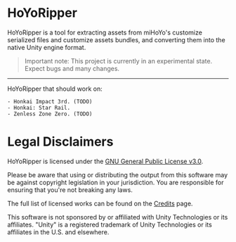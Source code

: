 # HoYoRipper

HoYoRipper is a tool for extracting assets from miHoYo's customize serialized files and customize assets bundles, and converting them into the native Unity engine format.

> Important note: This project is currently in an experimental state. Expect bugs and many changes.

_____________________________________________________________________________________________________________________________

HoYoRipper that should work on:
```
- Honkai Impact 3rd. (TODO)
- Honkai: Star Rail.
- Zenless Zone Zero. (TODO)
```

# Legal Disclaimers

HoYoRipper is licensed under the [GNU General Public License v3.0](License.md).

Please be aware that using or distributing the output from this software may be against copyright legislation in your jurisdiction. You are responsible for ensuring that you're not breaking any laws.

The full list of licensed works can be found on the [Credits](https://assetripper.github.io/AssetRipper/articles/Credits.html) page.

This software is not sponsored by or affiliated with Unity Technologies or its affiliates. "Unity" is a registered trademark of Unity Technologies or its affiliates in the U.S. and elsewhere.
